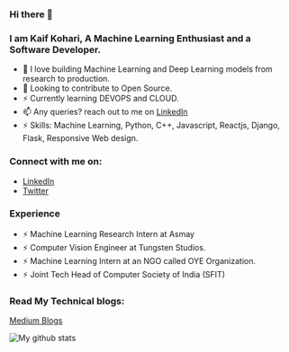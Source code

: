 ### Hi there 👋 
### I am Kaif Kohari, A Machine Learning Enthusiast and a Software Developer.

* 🔭 I love building Machine Learning and Deep Learning models from research to production.
* 🤔 Looking to contribute to Open Source.
* ⚡ Currently learning DEVOPS and CLOUD.
* 📫 Any queries? reach out to me on [LinkedIn](https://www.linkedin.com/in/kaif-kohari-a34433190/)
* ⚡ Skills: Machine Learning, Python, C++, Javascript, Reactjs, Django, Flask, Responsive Web design.


### Connect with me on:
* [LinkedIn](https://www.linkedin.com/in/kaif-kohari-a34433190/)
* [Twitter](https://twitter.com/Kaif76200535)

### Experience

* ⚡ Machine Learning Research Intern at Asmay
* ⚡ Computer Vision Engineer at Tungsten Studios.
* ⚡ Machine Learning Intern at an NGO called OYE Organization.
* ⚡ Joint Tech Head of Computer Society of India (SFIT)



### Read My Technical blogs:
[Medium Blogs](https://medium.com/@kaifkohari10)



![My github stats](https://github-readme-stats.vercel.app/api?username=Kaif10)

